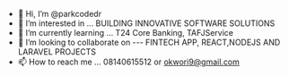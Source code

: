- 👋 Hi, I’m @parkcodedr
- 👀 I’m interested in ... BUILDING INNOVATIVE SOFTWARE SOLUTIONS
- 🌱 I’m currently learning ... T24 Core Banking, TAFJService
- 💞️ I’m looking to collaborate on --- FINTECH APP, REACT,NODEJS AND LARAVEL PROJECTS
- 📫 How to reach me ... 08140615512 or okwori9@gmail.com

<!---
parkcodedr/parkcodedr is a ✨ special ✨ repository because its `README.md` (this file) appears on your GitHub profile.
You can click the Preview link to take a look at your changes.
--->
